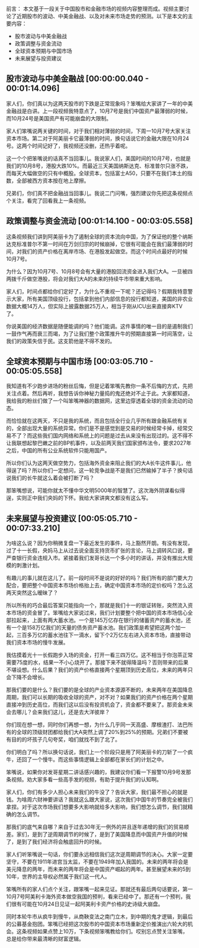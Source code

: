 前言：
本文基于一段关于中国股市和金融市场的视频内容整理而成。视频主要讨论了近期股市的波动、中美金融战、以及对未来市场走势的预测。以下是本文的主要内容：

- 股市波动与中美金融战
- 政策调整与资金流动
- 全球资本预期与中国市场
- 未来展望与投资建议

## 股市波动与中美金融战 [00:00:00.040 - 00:01:14.096]

家人们，你们真以为这两天股市的下跌是正常现象吗？笨嘴给大家讲了一年的中美金融战是白讲。上一段视频我特意点了，10月7号是我们中国资产最薄弱的时候，而10月24号是美国资产有可能崩盘的大限制。

家人们笨嘴说两关键的时间，对于我们相对薄弱的时间，下周一10月7号大家关注资本市场。第二对于阿美丽卡它最薄弱的时间，换句话说它的金融大限在10月24号。这两个时间记好了，我视频还没删，还热乎着呢。

这一个个把笨嘴说的话真不当回事儿。我说家人们，美国时间的10月7号，也就是我们的10月8号，港股大跌10%。而最近三天美国纳斯达克、标准普尔只涨不跌，而每天大幅做空的只有中概股。全球资本，包括富士A50，只要不在我们本土的指数，全部被西方资本按在地上摩擦。

兄弟们，你们真不把金融战当回事儿。我说二门问嘴，强烈建议你先把这条视频点个关注，看完了回看我上一条视频。

## 政策调整与资金流动 [00:01:14.100 - 00:03:05.558]

这条视频我们讲到阿美丽卡为了遏制全球的资本流向中国，为了保证他的整个纳斯达克标准普尔不第一时间在万剑归宗的时候崩掉，它很有可能会在我们最薄弱的时间，对我们的资产价格在离岸市场、在港股发起做空。而这个时间点最好的时候10月7号。

为什么？因为10月7号、10月8号会有大量的港股回流资金进入我们大A。一旦被四两拨千斤做空港股，将会对我们大A的未来的持续牛市带来重大影响。

家人们，时间点都给你们定好了，为什么不重视一下呢？还记得吗？假期我特意警示大家，所有美国顶级投行，包括拿到他们内部信息的投行都知道，美国的非农业数据大概14万人，但实际上披露数据25万人，相当于刚从ICU出来直接奔KTV了。

你说美国的经济数据是随便能调的吗？他们能调。这件事情的唯一目的是遏制我们一鼓作气再而衰三而竭，为了让我们整个政策推升牛的预期直接第一时间落空，让我们的政策失信于民。这支箭他是不得不发的。

## 全球资本预期与中国市场 [00:03:05.710 - 00:05:05.558]

我知道有不少跑步进场的粉丝后悔，但是记着笨嘴先教你一条不后悔的方式，先把关注点着。然后再听，我想告诉你神秘力量捣的鬼还绝对不止于此。大家都知道，我给我的粉丝们做了一个叫笨嘴神器的数据网，这里边穿透着全球的资金流动的动态。

而恰恰就在这两天，不只是我的系统，而且包括全行业几乎所有跟金融系统有关的，全部出现大量的系统异常。你们是不是感觉到是交易的时候经常卡掉，经常交易不了？而这些我们国内网络和系统上的问题是过去从来没有出现过的。这不得不让我联想起黎巴嫩之前的BP机事件，以及前两天我们国家颁布法令，要求2027年之后，中国的所有公业系统软件只能用国产。

所以你们认为这两天做空势力，包括海外资金来阻止我们的大A长牛这件事儿，他得逞了吗？所以你们一定想问，这一轮竞争战是不是我们已然输掉了半子？换句话说我们的长牛就这么着会被打断了吗？

那笨嘴想说，可能你就太不懂中华文明5000年的智慧了。这次海外阴谋看似得逞，实则正中我们央妈的下怀。我给大家讲爽文都没有这么写。

## 未来展望与投资建议 [00:05:05.710 - 00:07:33.210]

为啥这么说？因为你稍微复盘一下最近发生的事件，马上豁然开朗。有没有发现，过了十一长假，央妈马上从过去说全面支持货币扩张的言论，马上调转风口说，要严查银行资金违规入市。紧接着我们发哥长达一个多小时的讲话，并没有推出大规模的刺激计划。

有趣儿的事儿就在这儿了。前一段时间不是说的好好的吗？我们所有的部门要大力配合，要把整个中国资本市场价格抬上去，确定中国资本市场的定价权吗？怎么这两天突然这么暧昧了？

所以所有的巧合最后答案只能指向一个，那就是我们十一的银证转账，突然流入资本市场的资金冒了。笨嘴给大家说过来，我们计划要整个把中国的资本市场信心全部拉起来，上面有两大蓄水池。一个是145万亿存在银行的储蓄资产的蓄水池，还有一个是158万亿我们的天量的债务资产蓄水池。我们政策是希望把这两个加一起，三百多万亿的蓄水池往下一滴水，留下个2万亿左右进入资本市场，直接带动我们资本市场的慢牛发展。

我估摸着光十一长假跑步入场的资金，打开一看三四万亿。这不相当于你泡茶正常需要75度的水，结果一不小心烧开了。那接下来不就得降温吗？否则带来的后果不堪设想。什么后果？我们的资产价格直接两个星期顶到历史高位，未来的两年只会下降不会增长。

那我们要的是什么？我们要的是全球的产业资本源源不断的，未来两年在美国降息周期，我们可以长期的吸收全球的资产，对不对？如果我们的资产价格在两个星期直接冲到历史高位，而我们这以后没有投资机会了，资金都不要来了。那资金未来会去哪儿？会来我们这儿，还是去大洋彼岸？

你们现在想一想，同时你们再想一想，为什么几乎同一天高盛、摩根渣打、法巴所有的全球的顶级财团都给我们大A突然上调了20%到25%的预期。兄弟们不要被有目的的坏孩子几句夸奖，咱们就找不到了北了。

你们明白了吗？所以换句话说，我们上一个阶段只是用了阿美丽卡的刀斩了一个疯牛，还回了一个慢牛。而这些事情逻辑上全部都在家长们的计划之中。

笨嘴说，如果你对发哥星期二讲话感兴趣的，我建议你们看一下报警10月9号发那条视频。劝大家多看一些高手发的视频，有助于提升我们的认知啊。

家人们，你们有多少人担心未来我们的牛没了？告诉大家，我们最不担心的就是钱。为啥周六财神要讲话？我就这么跟大家说，这次我们中国牛的节奏完全被我们拿捏。对于这次市场我们想要多大影响就给多大影响，我们想怎么调节，我们就精确的怎么调节。

那我们的底气来自哪？来自于过去30年无一例外的并且逐年递增的我们的贸易顺差。家们，是到了逆周期调节的时候了，是到了美国降息而中国资产升值的时候了，是到了我们经济将会触底回升的时候。

家人们听笨嘴说一句话，你们要永远相信我们这次逆周期调节的决心。大家一定要坚守，不要在1911年进宫当太监，不要在1949年加入我国的。未来的两年将会是美元降息的两年，而未来的两年将会是中国资产崛起的两年。甚至展望未来的5到10年，世界的主导权必然属于我们这一代人。

笨嘴所有的家人们点个关注，跟笨嘴一起来见证。那就还有最后两句话要说，第一10月7号阿美利卡海外资本做空我国的预判，看来已经中了。那还有一个预判，我们很有可能在10月24日见证一起阿美利卡资产价格的史诗级大崩盘。

同时本轮牛市从疯牛到慢牛，从商鞅变法之南门立木，到中期的鬼才逻辑，到最后的公募基金抱团。笨嘴已经把这次股市的中国资本市场重新定价推演出六轮大的机会。这条视频如果点赞上10万，下条视频笨嘴教给你们。哎别忘点赞关注笨嘴，总是给你带来最清晰的财富逻辑。
